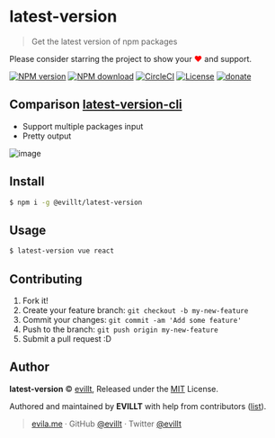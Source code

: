 # latest-version

> Get the latest version of npm packages

Please consider starring the project to show your <font color="red">❤</font> and support.

[![NPM version](https://badgen.net/npm/v/@evillt/latest-version?icon=npm)](https://npmjs.com/package/@evillt/latest-version)
[![NPM download](https://badgen.net/npm/dm/@evillt/latest-version?icon=npm)](https://npmjs.com/package/@evillt/latest-version)
[![CircleCI](https://badgen.net/circleci/github/evillt/latest-version?icon=circleci)](https://circleci.com/gh/evillt/latest-version/tree/master)
[![License](https://badgen.net/npm/license/@evillt/latest-version)](./LICENSE)
[![donate](https://badgen.net/badge/support%20me/donate/f2a)](https://donate.evila.me)

## Comparison [latest-version-cli](https://github.com/sindresorhus/latest-version-cli)

- Support multiple packages input
- Pretty output

![image](https://unpkg.com/@evillt/media/projects/latest-version/main.svg)

## Install

```sh
$ npm i -g @evillt/latest-version
```

## Usage

```sh
$ latest-version vue react
```

## Contributing

1. Fork it!
2. Create your feature branch: `git checkout -b my-new-feature`
3. Commit your changes: `git commit -am 'Add some feature'`
4. Push to the branch: `git push origin my-new-feature`
5. Submit a pull request :D

## Author

**latest-version** © [evillt](https://github.com/evillt), Released under the [MIT](./LICENSE) License.

Authored and maintained by **EVILLT** with help from contributors ([list](https://github.com/evillt/latest-version/contributors)).

> [evila.me](https://evila.me) · GitHub [@evillt](https://github.com/evillt) · Twitter [@evillt](https://twitter.com/evillt)
